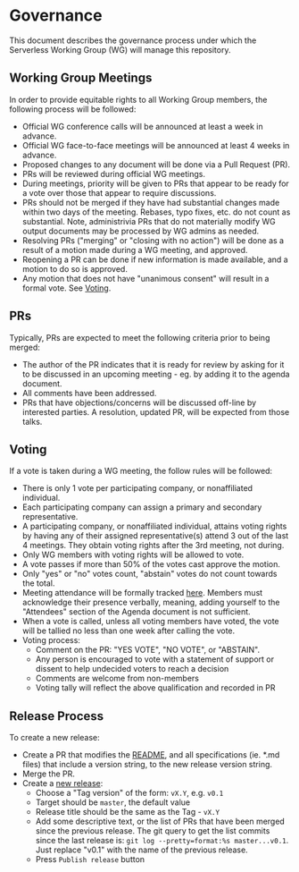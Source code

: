 # Governance

This document describes the governance process under which the Serverless
Working Group (WG) will manage this repository.

## Working Group Meetings

In order to provide equitable rights to all Working Group members,
the following process will be followed:

* Official WG conference calls will be announced at least a week in advance.
* Official WG face-to-face meetings will be announced at least 4 weeks in
  advance.
* Proposed changes to any document will be done via a Pull Request (PR).
* PRs will be reviewed during official WG meetings.
* During meetings, priority will be given to PRs that appear to be ready for
  a vote over those that appear to require discussions.
* PRs should not be merged if they have had substantial changes made within
  two days of the meeting.
  Rebases, typo fixes, etc. do not count as substantial.
  Note, administrivia PRs that do not materially modify WG output documents
  may be processed by WG admins as needed.
* Resolving PRs ("merging" or "closing with no action") will be done as a
  result of a motion made during a WG meeting, and approved.
* Reopening a PR can be done if new information is made available, and a
  motion to do so is approved.
* Any motion that does not have "unanimous consent" will result in a formal
  vote. See [Voting](#voting).

## PRs

Typically, PRs are expected to meet the following criteria prior to being
merged:

* The author of the PR indicates that it is ready for review by asking for it
  to be discussed in an upcoming meeting - eg. by adding it to the agenda
  document.
* All comments have been addressed.
* PRs that have objections/concerns will be discussed off-line by interested
  parties. A resolution, updated PR, will be expected from those talks.

## Voting

If a vote is taken during a WG meeting, the follow rules will be followed:

* There is only 1 vote per participating company, or nonaffiliated individual.
* Each participating company can assign a primary and secondary representative.
* A participating company, or nonaffiliated individual, attains voting rights
  by having any of their assigned representative(s) attend 3 out of the last
  4 meetings. They obtain voting rights after the 3rd meeting, not during.
* Only WG members with voting rights will be allowed to vote.
* A vote passes if more than 50% of the votes cast approve the motion.
* Only "yes" or "no" votes count, "abstain" votes do not count towards the
  total.
* Meeting attendance will be formally tracked
  [here](https://docs.google.com/spreadsheets/d/1bw5s9sC2ggYyAiGJHEk7xm-q2KG6jyrfBy69ifkdmt0/edit#gid=0).
  Members must acknowledge their presence verbally, meaning, adding yourself
  to the "Attendees" section of the Agenda document is not sufficient.
* When a vote is called, unless all voting members have voted, the vote will be
  tallied no less than one week after calling the vote.
* Voting process:
  * Comment on the PR: "YES VOTE", "NO VOTE", or "ABSTAIN".
  * Any person is encouraged to vote with a statement of support or dissent to
    help undecided voters to reach a decision
  * Comments are welcome from non-members
  * Voting tally will reflect the above qualification and recorded in PR

## Release Process

To create a new release:
* Create a PR that modifies the [README](README.md), and all specifications
  (ie. *.md files) that include a version string, to the new release
  version string.
* Merge the PR.
* Create a [new release](https://github.com/cloudevents/spec/releases/new):
  * Choose a "Tag version" of the form: `vX.Y`, e.g. `v0.1`
  * Target should be `master`, the default value
  * Release title should be the same as the Tag - `vX.Y`
  * Add some descriptive text, or the list of PRs that have been merged
    since the previous release.
	The git query to get the list commits since the last release is:
	`git log --pretty=format:%s master...v0.1`.
	Just replace "v0.1" with the name of the previous release.
  * Press `Publish release` button

